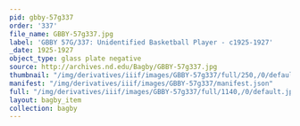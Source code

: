 ```yaml
---
pid: gbby-57g337
order: '337'
file_name: GBBY-57g337.jpg
label: 'GBBY 57G/337: Unidentified Basketball Player - c1925-1927'
_date: 1925-1927
object_type: glass plate negative
source: http://archives.nd.edu/Bagby/GBBY-57g337.jpg
thumbnail: "/img/derivatives/iiif/images/GBBY-57g337/full/250,/0/default.jpg"
manifest: "/img/derivatives/iiif/images/GBBY-57g337/manifest.json"
full: "/img/derivatives/iiif/images/GBBY-57g337/full/1140,/0/default.jpg"
layout: bagby_item
collection: bagby
---
```

